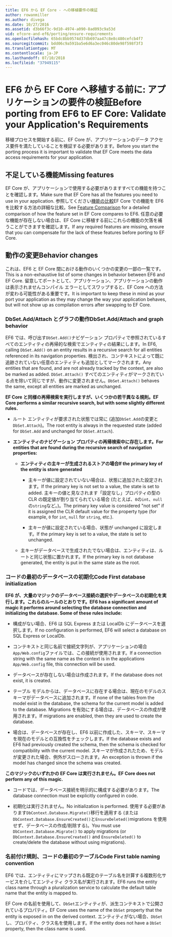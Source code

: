 ```yaml
---
title: EF6 から EF Core - への移植要件の検証
author: rowanmiller
ms.author: divega
ms.date: 10/27/2016
ms.assetid: d3b66f3c-9d10-4974-a090-8ad093c9a53d
uid: efcore-and-ef6/porting/ensure-requirements
ms.openlocfilehash: 65bdc8bb9574d37db697aa47c8e8c480cefcb4f7
ms.sourcegitcommit: bdd06c9a591ba5e6d6a3ec046c80de98f598f3f3
ms.translationtype: MT
ms.contentlocale: ja-JP
ms.lasthandoff: 07/10/2018
ms.locfileid: "37949115"
---
```

# <a name="before-porting-from-ef6-to-ef-core-validate-your-applications-requirements"></a><span data-ttu-id="f1041-102">EF6 から EF Core へ移植する前に: アプリケーションの要件の検証</span><span class="sxs-lookup"><span data-stu-id="f1041-102">Before porting from EF6 to EF Core: Validate your Application's Requirements</span></span>

<span data-ttu-id="f1041-103">移植プロセスを開始する前に、EF Core が、アプリケーションのデータ アクセス要件を満たしていることを検証する必要があります。</span><span class="sxs-lookup"><span data-stu-id="f1041-103">Before you start the porting process it is important to validate that EF Core meets the data access requirements for your application.</span></span>

## <a name="missing-features"></a><span data-ttu-id="f1041-104">不足している機能</span><span class="sxs-lookup"><span data-stu-id="f1041-104">Missing features</span></span>

<span data-ttu-id="f1041-105">EF Core が、アプリケーションで使用する必要がありますすべての機能を持つことを確認します。</span><span class="sxs-lookup"><span data-stu-id="f1041-105">Make sure that EF Core has all the features you need to use in your application.</span></span> <span data-ttu-id="f1041-106">参照してください[機能の比較](../features.md)EF Core での機能を EF6 を比較する方法の詳細な比較。</span><span class="sxs-lookup"><span data-stu-id="f1041-106">See [Feature Comparison](../features.md) for a detailed comparison of how the feature set in EF Core compares to EF6.</span></span> <span data-ttu-id="f1041-107">任意の必要な機能が存在しない場合は、EF Core に移植する前にこれらの機能の欠落を補うことができますを確認します。</span><span class="sxs-lookup"><span data-stu-id="f1041-107">If any required features are missing, ensure that you can compensate for the lack of these features before porting to EF Core.</span></span>

## <a name="behavior-changes"></a><span data-ttu-id="f1041-108">動作の変更</span><span class="sxs-lookup"><span data-stu-id="f1041-108">Behavior changes</span></span>

<span data-ttu-id="f1041-109">これは、EF6 と EF Core 間における動作のいくつかの変更の一部の一覧です。</span><span class="sxs-lookup"><span data-stu-id="f1041-109">This is a non-exhaustive list of some changes in behavior between EF6 and EF Core.</span></span> <span data-ttu-id="f1041-110">留意してポートとして、アプリケーション、アプリケーションの動作は表示されませんコンパイル エラーとしてスワップすると、EF Core への方法が変わる可能性がある重要です。</span><span class="sxs-lookup"><span data-stu-id="f1041-110">It is important to keep these in mind as your port your application as they may change the way your application behaves, but will not show up as compilation errors after swapping to EF Core.</span></span>

### <a name="dbsetaddattach-and-graph-behavior"></a><span data-ttu-id="f1041-111">DbSet.Add/Attach とグラフの動作</span><span class="sxs-lookup"><span data-stu-id="f1041-111">DbSet.Add/Attach and graph behavior</span></span>

<span data-ttu-id="f1041-112">EF6 では、呼び出す`DbSet.Add()`ナビゲーション プロパティで参照されているすべてのエンティティの再帰的な検索でエンティティの結果にします。</span><span class="sxs-lookup"><span data-stu-id="f1041-112">In EF6, calling `DbSet.Add()` on an entity results in a recursive search for all entities referenced in its navigation properties.</span></span> <span data-ttu-id="f1041-113">検出され、コンテキストによって既に追跡されていない任意のエンティティも追加としてマークされます。</span><span class="sxs-lookup"><span data-stu-id="f1041-113">Any entities that are found, and are not already tracked by the context, are also be marked as added.</span></span> <span data-ttu-id="f1041-114">`DbSet.Attach()` すべてのエンティティがマークされている点を除いて同じですが、動作に変更されません。</span><span class="sxs-lookup"><span data-stu-id="f1041-114">`DbSet.Attach()` behaves the same, except all entities are marked as unchanged.</span></span>

<span data-ttu-id="f1041-115">**EF Core と同様の再帰検索を実行しますが、いくつかの若干異なる規則。**</span><span class="sxs-lookup"><span data-stu-id="f1041-115">**EF Core performs a similar recursive search, but with some slightly different rules.**</span></span>

*  <span data-ttu-id="f1041-116">ルート エンティティが要求された状態では常に (追加`DbSet.Add`の変更と`DbSet.Attach`)。</span><span class="sxs-lookup"><span data-stu-id="f1041-116">The root entity is always in the requested state (added for `DbSet.Add` and unchanged for `DbSet.Attach`).</span></span>

*  <span data-ttu-id="f1041-117">**エンティティのナビゲーション プロパティの再帰検索中に存在します。**</span><span class="sxs-lookup"><span data-stu-id="f1041-117">**For entities that are found during the recursive search of navigation properties:**</span></span>

    *  <span data-ttu-id="f1041-118">**エンティティの主キーが生成されるストアの場合**</span><span class="sxs-lookup"><span data-stu-id="f1041-118">**If the primary key of the entity is store generated**</span></span>

        * <span data-ttu-id="f1041-119">主キーが値に設定されていない場合は、状態に追加された設定されます。</span><span class="sxs-lookup"><span data-stu-id="f1041-119">If the primary key is not set to a value, the state is set to added.</span></span> <span data-ttu-id="f1041-120">主キーの値と見なされます「設定なし」プロパティの型の CLR の既定値が割り当てられている場合 (たとえば、`0`の`int`、`null`の`string`など。)。</span><span class="sxs-lookup"><span data-stu-id="f1041-120">The primary key value is considered "not set" if it is assigned the CLR default value for the property type (for example, `0` for `int`, `null` for `string`, etc.).</span></span>

        * <span data-ttu-id="f1041-121">主キーが値に設定されている場合、状態が unchanged に設定します。</span><span class="sxs-lookup"><span data-stu-id="f1041-121">If the primary key is set to a value, the state is set to unchanged.</span></span>

    *  <span data-ttu-id="f1041-122">主キーがデータベースで生成されたでない場合は、エンティティは、ルートと同じ状態に置かれます。</span><span class="sxs-lookup"><span data-stu-id="f1041-122">If the primary key is not database generated, the entity is put in the same state as the root.</span></span>

### <a name="code-first-database-initialization"></a><span data-ttu-id="f1041-123">コードの最初のデータベースの初期化</span><span class="sxs-lookup"><span data-stu-id="f1041-123">Code First database initialization</span></span>

<span data-ttu-id="f1041-124">**EF6 が、大量のマジックのデータベース接続の選択やデータベースの初期化を実行します。これらのルールのとおりです。**</span><span class="sxs-lookup"><span data-stu-id="f1041-124">**EF6 has a significant amount of magic it performs around selecting the database connection and initializing the database. Some of these rules include:**</span></span>

* <span data-ttu-id="f1041-125">構成がない場合、EF6 は SQL Express または LocalDb にデータベースを選択します。</span><span class="sxs-lookup"><span data-stu-id="f1041-125">If no configuration is performed, EF6 will select a database on SQL Express or LocalDb.</span></span>

* <span data-ttu-id="f1041-126">コンテキストと同じ名前で接続文字列が、アプリケーションの場合`App/Web.config`ファイルでは、この接続が使用されます。</span><span class="sxs-lookup"><span data-stu-id="f1041-126">If a connection string with the same name as the context is in the applications `App/Web.config` file, this connection will be used.</span></span>

* <span data-ttu-id="f1041-127">データベースが存在しない場合は作成されます。</span><span class="sxs-lookup"><span data-stu-id="f1041-127">If the database does not exist, it is created.</span></span>

* <span data-ttu-id="f1041-128">テーブル モデルからは、データベースに存在する場合は、現在のモデルのスキーマがデータベースに追加されます。</span><span class="sxs-lookup"><span data-stu-id="f1041-128">If none of the tables from the model exist in the database, the schema for the current model is added to the database.</span></span> <span data-ttu-id="f1041-129">Migrations を有効にする場合は、データベースの作成が使用されます。</span><span class="sxs-lookup"><span data-stu-id="f1041-129">If migrations are enabled, then they are used to create the database.</span></span>

* <span data-ttu-id="f1041-130">場合は、データベースが存在し、EF6 以前に作成した、スキーマ、スキーマを現在のモデルとの互換性をチェックします。</span><span class="sxs-lookup"><span data-stu-id="f1041-130">If the database exists and EF6 had previously created the schema, then the schema is checked for compatibility with the current model.</span></span> <span data-ttu-id="f1041-131">スキーマが作成されたため、モデルが変更された場合、例外がスローされます。</span><span class="sxs-lookup"><span data-stu-id="f1041-131">An exception is thrown if the model has changed since the schema was created.</span></span>

<span data-ttu-id="f1041-132">**このマジックのいずれかの EF Core は実行されません。**</span><span class="sxs-lookup"><span data-stu-id="f1041-132">**EF Core does not perform any of this magic.**</span></span>

* <span data-ttu-id="f1041-133">コードでは、データベース接続を明示的に構成する必要があります。</span><span class="sxs-lookup"><span data-stu-id="f1041-133">The database connection must be explicitly configured in code.</span></span>

* <span data-ttu-id="f1041-134">初期化は実行されません。</span><span class="sxs-lookup"><span data-stu-id="f1041-134">No initialization is performed.</span></span> <span data-ttu-id="f1041-135">使用する必要があります`DbContext.Database.Migrate()`移行を適用する (または`DbContext.Database.EnsureCreated()`と`EnsureDeleted()`migrations を使用せず、データベースの作成/削除する)。</span><span class="sxs-lookup"><span data-stu-id="f1041-135">You must use `DbContext.Database.Migrate()` to apply migrations (or `DbContext.Database.EnsureCreated()` and `EnsureDeleted()` to create/delete the database without using migrations).</span></span>

### <a name="code-first-table-naming-convention"></a><span data-ttu-id="f1041-136">名前付け規則、コードの最初のテーブル</span><span class="sxs-lookup"><span data-stu-id="f1041-136">Code First table naming convention</span></span>

<span data-ttu-id="f1041-137">EF6 では、エンティティにマップされる既定のテーブル名を計算する複数形化サービスを介してエンティティ クラス名が実行されます。</span><span class="sxs-lookup"><span data-stu-id="f1041-137">EF6 runs the entity class name through a pluralization service to calculate the default table name that the entity is mapped to.</span></span>

<span data-ttu-id="f1041-138">EF Core の名前を使用して、`DbSet`エンティティが、派生コンテキストで公開されているプロパティ。</span><span class="sxs-lookup"><span data-stu-id="f1041-138">EF Core uses the name of the `DbSet` property that the entity is exposed in on the derived context.</span></span> <span data-ttu-id="f1041-139">エンティティがない場合、`DbSet`し、プロパティ、クラス名を使用します。</span><span class="sxs-lookup"><span data-stu-id="f1041-139">If the entity does not have a `DbSet` property, then the class name is used.</span></span>
